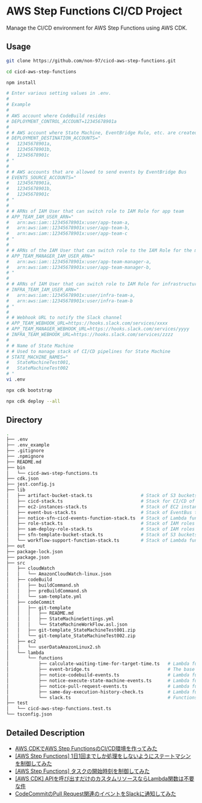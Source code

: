 # AWS Step Functions CI/CD Project

Manage the CI/CD environment for AWS Step Functions using AWS CDK.

## Usage

```bash
git clone https://github.com/non-97/cicd-aws-step-functions.git

cd cicd-aws-step-functions

npm install

# Enter various setting values in .env.
# 
# Example
#
# AWS account where CodeBuild resides
# DEPLOYMENT_CONTROL_ACCOUNT=12345678901a
#
# # AWS account where State Machine, EventBridge Rule, etc. are created using AWS SAM from CodeBuild
# DEPLOYMENT_DESTINATION_ACCOUNTS=" 
#   12345678901a,
#   12345678901b,
#   12345678901c
# "
#
# # AWS accounts that are allowed to send events by EventBridge Bus
# EVENTS_SOURCE_ACCOUNTS=" 
#   12345678901a,
#   12345678901b,
#   12345678901c
# "
#
# # ARNs of IAM User that can switch role to IAM Role for app team
# APP_TEAM_IAM_USER_ARN=" 
#   arn:aws:iam::12345678901x:user/app-team-a,
#   arn:aws:iam::12345678901x:user/app-team-b,
#   arn:aws:iam::12345678901x:user/app-team-c
# "
#
# # ARNs of the IAM User that can switch role to the IAM Role for the manager of the app team
# APP_TEAM_MANAGER_IAM_USER_ARN=" 
#   arn:aws:iam::12345678901x:user/app-team-manager-a,
#   arn:aws:iam::12345678901x:user/app-team-manager-b,
# "
#
# # ARNs of IAM User that can switch role to IAM Role for infrastructure team
# INFRA_TEAM_IAM_USER_ARN=" 
#   arn:aws:iam::12345678901x:user/infra-team-a,
#   arn:aws:iam::12345678901x:user/infra-team-b
# "
#
# # Webhook URL to notify the Slack channel
# APP_TEAM_WEBHOOK_URL=https://hooks.slack.com/services/xxxx
# APP_TEAM_MANAGER_WEBHOOK_URL=https://hooks.slack.com/services/yyyy
# INFRA_TEAM_WEBHOOK_URL=https://hooks.slack.com/services/zzzz
#
# # Name of State Machine
# # Used to manage stack of CI/CD pipelines for State Machine
# STATE_MACHINE_NAMES=" 
#   StateMachineTest001,
#   StateMachineTest002
# "
vi .env

npx cdk bootstrap

npx cdk deploy --all
```

## Directory

```bash
.
├── .env
├── .env_example
├── .gitignore
├── .npmignore
├── README.md
├── bin
│   └── cicd-aws-step-functions.ts
├── cdk.json
├── jest.config.js
├── lib
│   ├── artifact-bucket-stack.ts                  # Stack of S3 buckets for CodeBuild artifacts
│   ├── cicd-stack.ts                             # Stack for CI/CD of AWS Step Functions
│   ├── ec2-instances-stack.ts                    # Stack of EC2 instances used in the demo
│   ├── event-bus-stack.ts                        # Stack of EventBus to accept events from other accounts
│   ├── notice-sfn-cicd-events-function-stack.ts  # Stack of Lambda functions to notify events of AWS Step Functions CI/CD
│   ├── role-stack.ts                             # Stack of IAM roles and CodeCommit approval rule templates for each role
│   ├── sam-deploy-role-stack.ts                  # Stack of IAM roles for deploying various resources using AWS SAM to another account
│   ├── sfn-template-bucket-stack.ts              # Stack of S3 buckets to store AWS Step Function template files and CodeBuild shell scripts
│   └── workflow-support-function-stack.ts        # Stack of Lambda functions to support the creation of AWS Step Functions workflows
├── out
├── package-lock.json
├── package.json
├── src
│   ├── cloudWatch
│   │   └── AmazonCloudWatch-linux.json
│   ├── codeBuild
│   │   ├── buildCommand.sh
│   │   ├── preBuildCommand.sh
│   │   └── sam-template.yml
│   ├── codeCommit
│   │   ├── git-template
│   │   │   ├── README.md
│   │   │   ├── StateMachineSettings.yml
│   │   │   └── StateMachineWorkFlow.asl.json
│   │   ├── git-template_StateMachineTest001.zip
│   │   └── git-template_StateMachineTest002.zip
│   ├── ec2
│   │   └── userDataAmazonLinux2.sh
│   └── lambda
│       └── functions
│           ├── calculate-waiting-time-for-target-time.ts   # Lambda function to calculate the waiting time until a specified time
│           ├── event-bridge.ts                             # The base Interface for EventBridge event patterns.
│           ├── notice-codebuild-events.ts                  # Lambda function for event notification of CodeBuild
│           ├── notice-execute-state-machine-events.ts      # Lambda function for event notification of Execute StateMachine
│           ├── notice-pull-request-events.ts               # Lambda function for event notification of pull requests
│           ├── same-day-execution-history-check.ts         # Lambda function to check if a StateMachine was executed on the same day
│           └── slack.ts                                    # Functions and Interface for posting messages to Slack
├── test
│   └── cicd-aws-step-functions.test.ts
└── tsconfig.json

```

## Detailed Description

- [AWS CDKでAWS Step FunctionsのCI/CD環境を作ってみた](https://dev.classmethod.jp/articles/cicd-of-aws-step-functions-with-aws-cdk/)
- [[AWS Step Functions] 1日1回までしか処理をしないようにステートマシンを制御してみた](https://dev.classmethod.jp/articles/control-the-state-machine-to-run-only-once-a-day/)
- [[AWS Step Functions] タスクの開始時刻を制御してみた](https://dev.classmethod.jp/articles/aws-step-functions-control-start-time-of-task/)
- [[AWS CDK] APIを呼び出すだけのカスタムリソースならLambda関数は不要な件](https://dev.classmethod.jp/articles/create-custom-resources-with-aws-cdk-without-using-lambda-functions/)
- [CodeCommitのPull Request関連のイベントをSlackに通知してみた](https://dev.classmethod.jp/articles/notify-slack-of-events-related-to-codecommit-pull-requests/)
